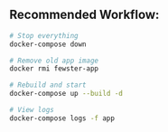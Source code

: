 ## Recommended Workflow:
```bash
# Stop everything
docker-compose down

# Remove old app image
docker rmi fewster-app

# Rebuild and start
docker-compose up --build -d

# View logs
docker-compose logs -f app
```